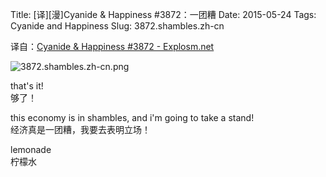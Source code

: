 Title: [译][漫]Cyanide & Happiness #3872：一团糟
Date: 2015-05-24
Tags: Cyanide and Happiness
Slug: 3872.shambles.zh-cn

译自：[Cyanide & Happiness #3872 - Explosm.net](http://explosm.net/comics/3872/)


![3872.shambles.zh-cn.png](/static/images/comics/3872.shambles.zh-cn.png)



that's it!          
够了！

this economy is in shambles,
and i'm going to take
a stand!        
经济真是一团糟，我要去表明立场！


lemonade        
柠檬水